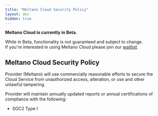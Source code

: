 ```yaml
---
title: "Meltano Cloud Security Policy"
layout: doc
hidden: true
---
```


<div class="notification is-info">
  <p><strong>Meltano Cloud is currently in Beta.</strong></p>
  <p>While in Beta, functionality is not guaranteed and subject to change. <br> If you're interested in using Meltano Cloud please join our <a href="https://meltano.com/cloud/">waitlist</a>.</p>
</div>

## Meltano Cloud Security Policy

Provider (Meltano) will use commercially reasonable efforts to secure the Cloud Service from unauthorized access, alteration, or use and other unlawful tampering.

Provider will maintain annually updated reports or annual certifications of compliance with the following:
- SOC2 Type I
